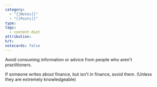 ```yaml
---
category:
  - "[[Notes]]"
  - "[[Posts]]"
type: 
tags:
  - content-diet
attribution: 
h/t: 
notecards: false
---
```

Avoid consuming information or advice from people who aren't practitioners.

If someone writes about finance, but isn't in finance, avoid them. (Unless they are extremely knowledgeable)

